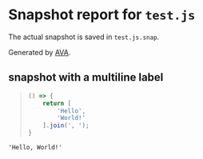 # Snapshot report for `test.js`

The actual snapshot is saved in `test.js.snap`.

Generated by [AVA](https://avajs.dev).

## snapshot with a multiline label

> ```javascript
> () => {
>     return [
>         'Hello',
>         'World!'
>     ].join(', ');
> }
> ```

    'Hello, World!'
